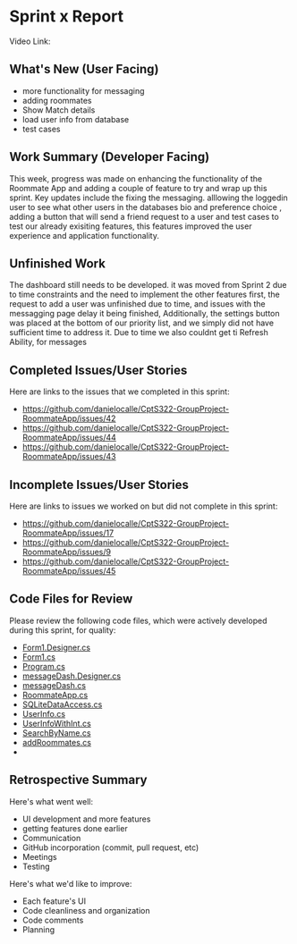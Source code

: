# Sprint x Report 
Video Link: 
## What's New (User Facing)
 * more functionality for messaging
 * adding roommates
 * Show Match details
 * load user info from database
 * test cases
 

## Work Summary (Developer Facing)
This week, progress was made on enhancing the functionality of the Roommate App and adding a couple of feature to try and wrap up this sprint. 
Key updates include the fixing the messaging. alllowing the loggedin user to see what other users in the databases bio and preference choice , 
adding a button that will send a friend request to a user and test cases to test our already exisiting features, this features improved the user experience and application functionality.

## Unfinished Work
The dashboard still needs to be developed. it was moved from Sprint 2 due to time constraints and the need to implement the other features first, the request to add a user was unfinished due to time, 
and issues with the messagging page delay it being finished, Additionally, the settings button was placed at the bottom of our priority list, and we simply did not have sufficient time to address it.
Due to time we also couldnt get ti Refresh Ability, for messages



## Completed Issues/User Stories
Here are links to the issues that we completed in this sprint:

 * https://github.com/danielocalle/CptS322-GroupProject-RoommateApp/issues/42
 * https://github.com/danielocalle/CptS322-GroupProject-RoommateApp/issues/44
 * https://github.com/danielocalle/CptS322-GroupProject-RoommateApp/issues/43

## Incomplete Issues/User Stories
Here are links to issues we worked on but did not complete in this sprint:
* https://github.com/danielocalle/CptS322-GroupProject-RoommateApp/issues/17 
* https://github.com/danielocalle/CptS322-GroupProject-RoommateApp/issues/9
* https://github.com/danielocalle/CptS322-GroupProject-RoommateApp/issues/45


## Code Files for Review
Please review the following code files, which were actively developed during this sprint, for quality:
 * [Form1.Designer.cs](https://github.com/danielocalle/CptS322-GroupProject-RoommateApp/blob/main/RoomMate%20Application/RoomMate_WinFormsApp/Form1.Designer.cs)
 * [Form1.cs](https://github.com/danielocalle/CptS322-GroupProject-RoommateApp/blob/main/RoomMate%20Application/RoomMate_WinFormsApp/Form1.cs)
 * [Program.cs](https://github.com/danielocalle/CptS322-GroupProject-RoommateApp/blob/main/RoomMate%20Application/RoomMate_WinFormsApp/Program.cs)
 * [messageDash.Designer.cs](https://github.com/danielocalle/CptS322-GroupProject-RoommateApp/blob/main/RoomMate%20Application/RoomMate_WinFormsApp/messageDash.Designer.cs)
 * [messageDash.cs](https://github.com/danielocalle/CptS322-GroupProject-RoommateApp/blob/main/RoomMate%20Application/RoomMate_WinFormsApp/messageDash.cs)
 * [RoommateApp.cs](https://github.com/danielocalle/CptS322-GroupProject-RoommateApp/blob/main/RoomMate%20Application/Preferences/RoommateApp.cs)
 * [SQLiteDataAccess.cs](https://github.com/danielocalle/CptS322-GroupProject-RoommateApp/blob/main/RoomMate%20Application/Preferences/SQLiteDataAccess.cs)
 * [UserInfo.cs](https://github.com/danielocalle/CptS322-GroupProject-RoommateApp/blob/main/RoomMate%20Application/Preferences/UserInfo.cs)
 * [UserInfoWithInt.cs](https://github.com/danielocalle/CptS322-GroupProject-RoommateApp/blob/main/RoomMate%20Application/Preferences/UserInfoWithInt.cs)
 * [SearchByName.cs](https://github.com/danielocalle/CptS322-GroupProject-RoommateApp/blob/main/RoomMate%20Application/Preferences/SearchByNamecs.cs)
 * [addRoommates.cs](https://github.com/danielocalle/CptS322-GroupProject-RoommateApp/blob/main/RoomMate%20Application/Preferences/addRoommate.cs)
 * 


 
## Retrospective Summary
Here's what went well:
  * UI development and more features
  * getting features done earlier
  * Communication
  * GitHub incorporation (commit, pull request, etc)
  * Meetings 
  * Testing
 
Here's what we'd like to improve:
   * Each feature's UI
   * Code cleanliness and organization
   * Code comments
   * Planning
  

